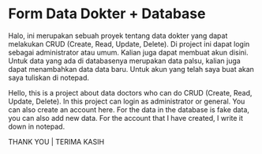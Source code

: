 # Form Data Dokter + Database
Halo, ini merupakan sebuah proyek tentang data dokter yang dapat melakukan CRUD (Create, Read, Update, Delete). Di project ini dapat login sebagai administrator atau umum. Kalian juga dapat membuat akun disini. Untuk data yang ada di databasenya merupakan data palsu, kalian juga dapat menambahkan data data baru.
Untuk akun yang telah saya buat akan saya tuliskan di notepad.


Hello, this is a project about data doctors who can do CRUD (Create, Read, Update, Delete). In this project can login as administrator or general. You can also create an account here. For the data in the database is fake data, you can also add new data.
For the account that I have created, I write it down in notepad.


THANK YOU | TERIMA KASIH
